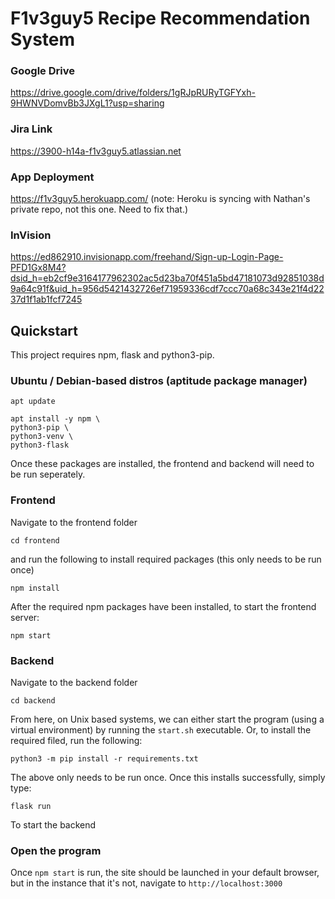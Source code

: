 # F1v3guy5 Recipe Recommendation System

### Google Drive
https://drive.google.com/drive/folders/1gRJpRURyTGFYxh-9HWNVDomvBb3JXgL1?usp=sharing

### Jira Link
https://3900-h14a-f1v3guy5.atlassian.net

### App Deployment
https://f1v3guy5.herokuapp.com/ (note: Heroku is syncing with Nathan's private repo, not this one. Need to fix that.)

### InVision
https://ed862910.invisionapp.com/freehand/Sign-up-Login-Page-PFD1Gx8M4?dsid_h=eb2cf9e3164177962302ac5d23ba70f451a5bd47181073d92851038d9a64c91f&uid_h=956d5421432726ef71959336cdf7ccc70a68c343e21f4d2237d1f1ab1fcf7245


## Quickstart

This project requires npm, flask and python3-pip.

### Ubuntu / Debian-based distros (aptitude package manager)

```
apt update

apt install -y npm \
python3-pip \
python3-venv \
python3-flask
```

Once these packages are installed, the frontend and backend will need to be run seperately.

### Frontend

Navigate to the frontend folder

```
cd frontend
```

and run the following to install required packages (this only needs to be run once)

```
npm install
```

After the required npm packages have been installed, to start the frontend server:
```
npm start
```

### Backend

Navigate to the backend folder
```
cd backend
```
From here, on Unix based systems, we can either start the program (using a virtual environment) by running the `start.sh` executable. Or, to install the required filed, run the following:

```
python3 -m pip install -r requirements.txt
```

The above only needs to be run once. Once this installs successfully, simply type:

```
flask run
```

To start the backend

### Open the program

Once `npm start` is run, the site should be launched in your default browser, but in the instance that it's not, navigate to `http://localhost:3000`
